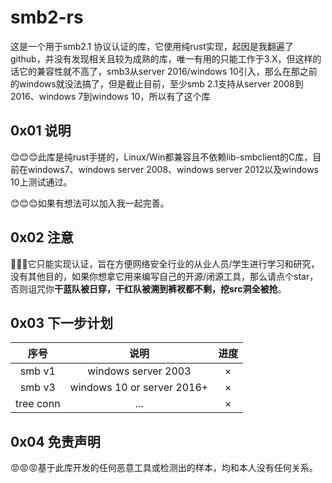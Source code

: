 # smb2-rs

这是一个用于smb2.1 协议认证的库，它使用纯rust实现，起因是我翻遍了github，并没有发现相关且较为成熟的库，唯一有用的只能工作于3.X，但这样的话它的兼容性就不高了，smb3从server 2016/windows 10引入，那么在那之前的windows就没法搞了，但是截止目前，至少smb 2.1支持从server 2008到2016、windows 7到windows 10，所以有了这个库


## 0x01 说明

😊😊😊此库是纯rust手搓的，Linux/Win都兼容且不依赖lib-smbclient的C库，目前在windows7、windows server 2008、windows server 2012以及windows 10上测试通过。

😊😊😊如果有想法可以加入我一起完善。



## 0x02 注意

🤖🤖🤖它只能实现认证，旨在方便网络安全行业的从业人员/学生进行学习和研究，没有其他目的，如果你想拿它用来编写自己的开源/闭源工具，那么请点个star，否则诅咒你**干蓝队被日穿，干红队被溯到裤衩都不剩，挖src洞全被抢**。


## 0x03 下一步计划

|   序号    |            说明            | 进度 |
| :-------: | :------------------------: | :--: |
|  smb v1   |    windows server 2003     |  ×   |
|  smb v3   | windows 10 or server 2016+ |  ×   |
| tree conn |            ...             |  ×   |

## 0x04 免责声明

😡😡😡基于此库开发的任何恶意工具或检测出的样本，均和本人没有任何关系。
